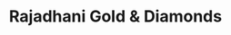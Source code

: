 ---
title: "Rajadhani Gold & Diamonds"
url: /karunagappally/rajadhani-gold-und-diamonds/
shop: Schmuck
---